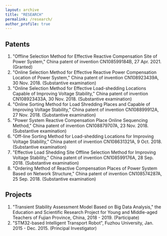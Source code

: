 ```yaml
---
layout: archive
title: "RESEARCH"
permalink: /research/
author_profile: true
---
```


## Patents

1. "Offline Selection Method for Effective Reactive Compensation Site of Power System," China patent of invention CN108599184B, 27 Apr. 2021. (Granted)
1. "Online Selection Method for Effective Reactive Power Compensation Location of Power System," China patent of invention CN108923439A, 30 Nov. 2018. (Substantive examination)
1. "Online Selection Method for Effective Load-shedding Locations Capable of Improving Voltage Stability," China patent of invention CN108923433A, 30 Nov. 2018. (Substantive examination)
1. "Online Sorting Method for Load Shredding Places and Capable of Improving Voltage Stability," China patent of invention CN108899912A, 27 Nov. 2018. (Substantive examination)
1. "Power System Reactive Compensation Place Online Sequencing Method," China patent of invention CN108879707A, 23 Nov. 2018. (Substantive examination)
1. "Off-line Sorting Method for Load-shedding Locations for Improving Voltage Stability," China patent of invention CN108631321A, 9 Oct. 2018. (Substantive examination)
1. "Effective Load Shedding Site Offline Selection Method for Improving Voltage Stability," China patent of invention CN108599176A, 28 Sep. 2018. (Substantive examination)
1. "Ordering Method of Reactive Compensation Places of Power System Based on Network Structure," China patent of invention CN108574287A, 25 Sep. 2018. (Substantive examination)

## Projects

1. "Transient Stability Assessment Model Based on Big Data Analysis," the Education and Scientific Research Project for Young and Middle-aged Teachers of Fujian Province, China, 2018 - 2019. (Participate)
2. "STM32-based Intelligent Transport Robot", Fuzhou University, Jan. 2015 - Dec. 2015. (Principal Investigator)

<!--
{% include base_path %}


{% for post in site.portfolio %}
  {% include archive-single.html %}
{% endfor %}
-->

